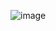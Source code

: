 ![image](https://github.com/MaolyDevTech/to-do-list-projet/assets/147109808/a53760fa-5f32-4f06-bc89-41c79501839e)


